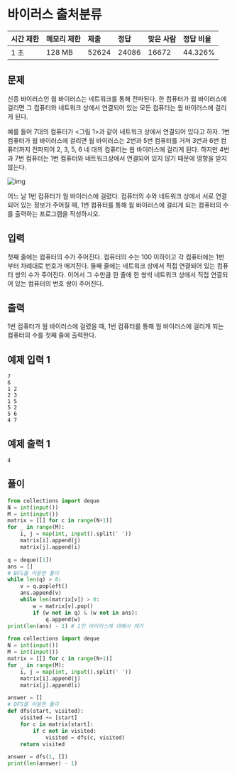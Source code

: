 

# 바이러스 출처분류

| 시간 제한 | 메모리 제한 | 제출  | 정답  | 맞은 사람 | 정답 비율 |
| :-------- | :---------- | :---- | :---- | :-------- | :-------- |
| 1 초      | 128 MB      | 52624 | 24086 | 16672     | 44.326%   |

## 문제

신종 바이러스인 웜 바이러스는 네트워크를 통해 전파된다. 한 컴퓨터가 웜 바이러스에 걸리면 그 컴퓨터와 네트워크 상에서 연결되어 있는 모든 컴퓨터는 웜 바이러스에 걸리게 된다.

예를 들어 7대의 컴퓨터가 <그림 1>과 같이 네트워크 상에서 연결되어 있다고 하자. 1번 컴퓨터가 웜 바이러스에 걸리면 웜 바이러스는 2번과 5번 컴퓨터를 거쳐 3번과 6번 컴퓨터까지 전파되어 2, 3, 5, 6 네 대의 컴퓨터는 웜 바이러스에 걸리게 된다. 하지만 4번과 7번 컴퓨터는 1번 컴퓨터와 네트워크상에서 연결되어 있지 않기 때문에 영향을 받지 않는다.

![img](https://www.acmicpc.net/upload/images/zmMEZZ8ioN6rhCdHmcIT4a7.png)

어느 날 1번 컴퓨터가 웜 바이러스에 걸렸다. 컴퓨터의 수와 네트워크 상에서 서로 연결되어 있는 정보가 주어질 때, 1번 컴퓨터를 통해 웜 바이러스에 걸리게 되는 컴퓨터의 수를 출력하는 프로그램을 작성하시오.

## 입력

첫째 줄에는 컴퓨터의 수가 주어진다. 컴퓨터의 수는 100 이하이고 각 컴퓨터에는 1번 부터 차례대로 번호가 매겨진다. 둘째 줄에는 네트워크 상에서 직접 연결되어 있는 컴퓨터 쌍의 수가 주어진다. 이어서 그 수만큼 한 줄에 한 쌍씩 네트워크 상에서 직접 연결되어 있는 컴퓨터의 번호 쌍이 주어진다.

## 출력

1번 컴퓨터가 웜 바이러스에 걸렸을 때, 1번 컴퓨터를 통해 웜 바이러스에 걸리게 되는 컴퓨터의 수를 첫째 줄에 출력한다.

## 예제 입력 1 

```
7
6
1 2
2 3
1 5
5 2
5 6
4 7
```

## 예제 출력 1 

```
4
```

## 풀이 

```python
from collections import deque 
N = int(input())
M = int(input())
matrix = [[] for c in range(N+1)]
for _ in range(M): 
    i, j = map(int, input().split(' '))
    matrix[i].append(j)
    matrix[j].append(i)

q = deque([1])
ans = []
# BFS를 이용한 풀이 
while len(q) > 0: 
    v = q.popleft()
    ans.append(v)
    while len(matrix[v]) > 0: 
        w = matrix[v].pop() 
        if (w not in q) & (w not in ans): 
            q.append(w)
print(len(ans) - 1) # 1인 바이러스에 대해서 제거 
```

```python
from collections import deque 
N = int(input())
M = int(input())
matrix = [[] for c in range(N+1)]
for _ in range(M): 
    i, j = map(int, input().split(' '))
    matrix[i].append(j)
    matrix[j].append(i)

answer = [] 
# DFS를 이용한 풀이 
def dfs(start, visited):
    visited += [start]
    for c in matrix[start]:
        if c not in visited:
            visited = dfs(c, visited)
    return visited

answer = dfs(1, [])
print(len(answer) - 1)
```

